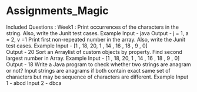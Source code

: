 # Assignments_Magic
Included Questions : 
Week1 :
Print occurrences of the characters in the string. Also, write the Junit test cases.
Example
		Input - java
		Output - j = 1, a = 2, v =1
Print first non-repeated number in the array. Also, write the Junit test cases.
Example
		Input - [1 , 18, 20, 1 , 14 , 16 , 18 , 9 , 0]		
Output - 20
Sort an Arraylist of custom objects by property.
Find second largest number in Array.
Example
		Input - [1 , 18, 20, 1 , 14 , 16 , 18 , 9 , 0]		
Output - 18
Write a Java program to check whether two strings are anagram or not? Input strings are anagrams if both contain exact same set of characters but may be sequence of characters are different.
Example 
Input 1 - abcd
Input 2 - dbca
